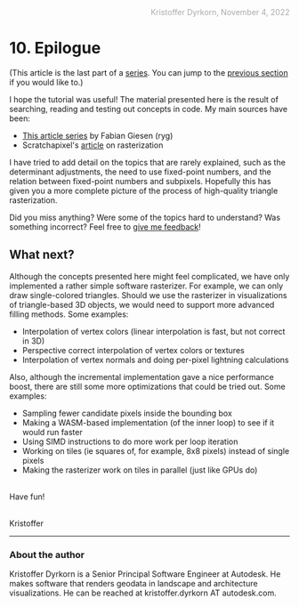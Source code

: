 <div style="text-align:right; color:#aaa">Kristoffer Dyrkorn, November 4, 2022</div>

# 10. Epilogue

(This article is the last part of a [series](./#sections). You can jump to the [previous section](9) if you would like to.)

I hope the tutorial was useful! The material presented here is the result of searching, reading and testing out concepts in code. My main sources have been:

- [This article series](https://fgiesen.wordpress.com/2013/02/06/the-barycentric-conspirac/) by Fabian Giesen (ryg)
- Scratchapixel's [article](https://www.scratchapixel.com/lessons/3d-basic-rendering/rasterization-practical-implementation) on rasterization

I have tried to add detail on the topics that are rarely explained, such as the determinant adjustments, the need to use fixed-point numbers, and the relation between fixed-point numbers and subpixels. Hopefully this has given you a more complete picture of the process of high-quality triangle rasterization.

Did you miss anything? Were some of the topics hard to understand? Was something incorrect? Feel free to [give me feedback](https://github.com/kristoffer-dyrkorn/triangle-rasterizer/issues)!

## What next?

Although the concepts presented here might feel complicated, we have only implemented a rather simple software rasterizer. For example, we can only draw single-colored triangles. Should we use the rasterizer in visualizations of triangle-based 3D objects, we would need to support more advanced filling methods. Some examples:

- Interpolation of vertex colors (linear interpolation is fast, but not correct in 3D)
- Perspective correct interpolation of vertex colors or textures
- Interpolation of vertex normals and doing per-pixel lightning calculations

Also, although the incremental implementation gave a nice performance boost, there are still some more optimizations that could be tried out. Some examples:

- Sampling fewer candidate pixels inside the bounding box
- Making a WASM-based implementation (of the inner loop) to see if it would run faster
- Using SIMD instructions to do more work per loop iteration
- Working on tiles (ie squares of, for example, 8x8 pixels) instead of single pixels
- Making the rasterizer work on tiles in parallel (just like GPUs do)

<br/>
Have fun!

<br/>
<br/>

Kristoffer

<hr/>

### About the author

Kristoffer Dyrkorn is a Senior Principal Software Engineer at Autodesk. He makes software that renders geodata in landscape and architecture visualizations. He can be reached at kristoffer.dyrkorn AT autodesk.com.
